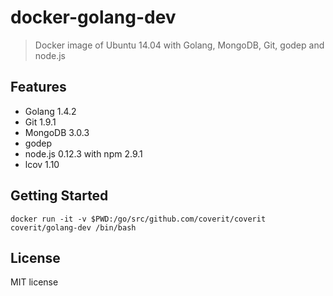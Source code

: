 # docker-golang-dev

> Docker image of Ubuntu 14.04 with Golang, MongoDB, Git, godep and node.js

## Features

- Golang 1.4.2
- Git 1.9.1
- MongoDB 3.0.3
- godep
- node.js 0.12.3 with npm 2.9.1
- lcov 1.10

## Getting Started

    docker run -it -v $PWD:/go/src/github.com/coverit/coverit coverit/golang-dev /bin/bash

## License

MIT license
